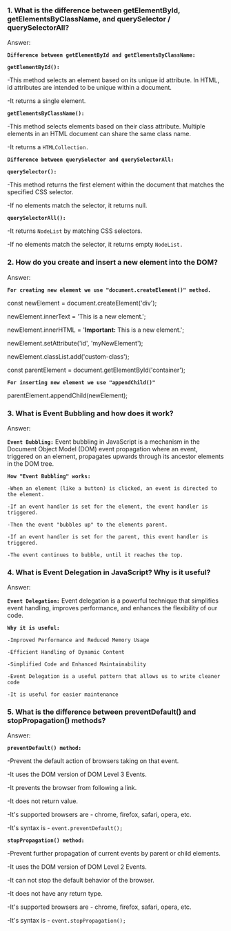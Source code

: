 ### 1. What is the difference between **getElementById, getElementsByClassName, and querySelector / querySelectorAll**?

Answer:

  **`Difference between getElementById and getElementsByClassName:`**

  **`getElementById():`** 

  -This method selects an element based on its unique id attribute. In HTML, id attributes are intended to 
   be unique within a document.

  -It returns a single element.

  **`getElementsByClassName():`** 

  -This method selects elements based on their class attribute. Multiple elements in an  HTML document can 
   share the same class name.

  -It returns a `HTMLCollection.`

  **`Difference between querySelector and querySelectorAll:`**

  **`querySelector():`**

  -This method returns the first element within the document that matches the specified CSS selector. 

  -If no elements match the selector, it returns null.

  **`querySelectorAll():`** 

  -It returns `NodeList` by matching CSS selectors. 

  -If no elements match the selector, it returns empty `NodeList.`


### 2. How do you **create and insert a new element into the DOM**?

Answer: 

  **`For creating new element we use "document.createElement()" method.`**

  const newElement = document.createElement('div'); 

  newElement.innerText = 'This is a new element.';

  newElement.innerHTML = '<strong>Important:</strong> This is a new element.';

  newElement.setAttribute('id', 'myNewElement');

  newElement.classList.add('custom-class');

  const parentElement = document.getElementById('container');

  **`For inserting new element we use "appendChild()"`**

  parentElement.appendChild(newElement);

  
### 3. What is **Event Bubbling** and how does it work?

Answer:

  **`Event Bubbling:`** 
   Event bubbling in JavaScript is a mechanism in the Document Object Model (DOM) event propagation where an event, triggered on an element, propagates upwards through its ancestor elements in the DOM tree. 
  
  **`How "Event Bubbling" works:`**

    -When an element (like a button) is clicked, an event is directed to the element.

    -If an event handler is set for the element, the event handler is triggered.

    -Then the event "bubbles up" to the elements parent.

    -If an event handler is set for the parent, this event handler is triggered.

    -The event continues to bubble, until it reaches the top.

    
### 4. What is **Event Delegation** in JavaScript? Why is it useful?

Answer: 

  **`Event Delegation:`** 
   Event delegation is a powerful technique that simplifies event handling, improves performance, and enhances the flexibility of our code.

  **`Why it is useful:`**

    -Improved Performance and Reduced Memory Usage

    -Efficient Handling of Dynamic Content

    -Simplified Code and Enhanced Maintainability

    -Event Delegation is a useful pattern that allows us to write cleaner code

    -It is useful for easier maintenance


### 5. What is the difference between **preventDefault() and stopPropagation()** methods?

Answer:

**`preventDefault() method:`**

  -Prevent the default action of browsers taking on that event.

  -It uses the DOM version of DOM Level 3 Events.

  -It prevents the browser from following a link.

  -It does not return value.

  -It's supported browsers are - chrome, firefox, safari, opera, etc.

  -It's syntax is - `event.preventDefault();`


**`stopPropagation() method:`**

  -Prevent further propagation of current events by parent or child elements.

  -It uses the DOM version of DOM Level 2 Events.

  -It can not stop the default behavior of the browser.

  -It does not have any return type.

  -It's supported browsers are - chrome, firefox, safari, opera, etc.

  -It's syntax is - `event.stopPropagation();`
  